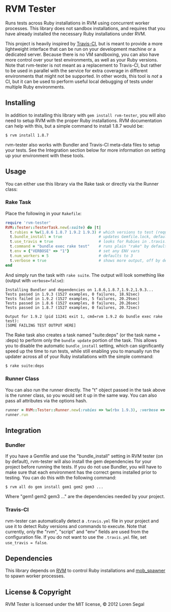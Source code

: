 # RVM Tester

Runs tests across Ruby installations in RVM using concurrent worker processes.
This library does not sandbox installations, and requires that you have already
installed the necessary Ruby installations under RVM.

This project is heavily inspired by [Travis-CI](http://travis-ci.org), but is meant
to provide a more lightweight interface that can be run on your development machine
or a dedicated server. Because there is no VM sandboxing, you can also have more
control over your test environments, as well as your Ruby versions. Note that rvm-tester
is not meant as a replacement to Travis-CI, but rather to be used in parallel with
the service for extra coverage in different environments that might not be supported.
In other words, this tool is *not* a CI, but it can be used to perform useful local
debugging of tests under multiple Ruby environments.

## Installing

In addition to installing this library with `gem install rvm-tester`, you will also need
to setup RVM with the proper Ruby installations. RVM documentation can help with this,
but a simple command to install 1.8.7 would be:

    $ rvm install 1.8.7

rvm-tester also works with Bundler and Travis-CI meta-data files to setup your
tests. See the Integration section below for more information on setting up
your environment with these tools.

## Usage

You can either use this library via the Rake task or directly via the Runner class:

### Rake Task

Place the following in your `Rakefile`:

```ruby
require 'rvm-tester'
RVM::Tester::TesterTask.new(:suite) do |t|
  t.rubies = %w(1.8.6 1.8.7 1.9.2 1.9.3) # which versions to test (required!)
  t.bundle_install = true                # updates Gemfile.lock, default is true
  t.use_travis = true                    # looks for Rubies in .travis.yml (on by default)
  t.command = "bundle exec rake test"    # runs plain "rake" by default
  t.env = {"VERBOSE" => "1"}             # set any ENV vars
  t.num_workers = 5                      # defaults to 3
  t.verbose = true                       # shows more output, off by default
end
```

And simply run the task with `rake suite`. The output will look something
like (output with `verbose=false`):

```plain
Installing Bundler and dependencies on 1.8.6,1.8.7,1.9.2,1.9.3...
Tests passed in 1.9.3 (1527 examples, 0 failures, 18.92sec)
Tests failed in 1.9.2 (1527 examples, 5 failures, 20.29sec)
Tests passed in 1.8.6 (1527 examples, 0 failures, 20.26sec)
Tests passed in 1.8.7 (1527 examples, 0 failures, 20.72sec)

Output for 1.9.2 (pid 11241 exit 1, cmd=rvm 1.9.2 do bundle exec rake test):
[SOME FAILING TEST OUTPUT HERE]
```

The Rake task also creates a task named "suite:deps" (or the task name + :deps)
to perform only the `bundle update` portion of the task. This allows you to
disable the automatic `bundle_install` setting, which can significantly
speed up the time to run tests, while still enabling you to manually run the
updater across all of your Ruby installations with the simple command:

```sh
$ rake suite:deps
```

### Runner Class

You can also run the runner directly. The "t" object passed in the task above
is the runner class, so you would set it up in the same way. You can also pass
all attributes via the options hash.

```ruby
runner = RVM::Tester::Runner.new(:rubies => %w(rbx 1.9.3), :verbose => true)
runner.run
```

## Integration

### Bundler

If you have a Gemfile and use the "bundle_install" setting in RVM tester (on by
default), rvm-tester will also install the gem dependencies for your project before
running the tests. If you do not use Bundler, you will have to make sure that each
environment has the correct gems installed prior to testing. You can do this with
the following command:

    $ rvm all do gem install gem1 gem2 gem3 ...

Where "gem1 gem2 gem3 ..." are the dependencies needed by your project.

### Travis-CI

rvm-tester can automatically detect a `.travis.yml` file in your project and
use it to detect Ruby versions and commands to execute. Note that currently,
only the "rvm", "script" and "env" fields are used from the configuration file.
If you do not want to use the `.travis.yml` file, set `use_travis = false`.

## Dependencies

This library depends on [RVM](http://rvm.io) to control
Ruby installations and [mob_spawner](http://github.com/lsegal/mob_spawner) to
spawn worker processes.

## License & Copyright

RVM Tester is licensed under the MIT license, &copy; 2012 Loren Segal
